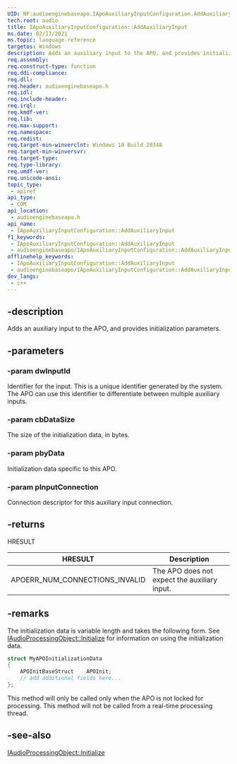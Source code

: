 ```yaml
---
UID: NF:audioenginebaseapo.IApoAuxiliaryInputConfiguration.AddAuxiliaryInput
tech.root: audio
title: IApoAuxiliaryInputConfiguration::AddAuxiliaryInput
ms.date: 02/17/2021
ms.topic: language-reference
targetos: Windows
description: Adds an auxiliary input to the APO, and provides initialization parameters.
req.assembly: 
req.construct-type: function
req.ddi-compliance: 
req.dll: 
req.header: audioenginebaseapo.h
req.idl: 
req.include-header: 
req.irql: 
req.kmdf-ver: 
req.lib: 
req.max-support: 
req.namespace: 
req.redist: 
req.target-min-winverclnt: Windows 10 Build 20348
req.target-min-winversvr: 
req.target-type: 
req.type-library: 
req.umdf-ver: 
req.unicode-ansi: 
topic_type:
 - apiref
api_type:
 - COM
api_location:
 - audioenginebaseapo.h
api_name:
 - IApoAuxiliaryInputConfiguration::AddAuxiliaryInput
f1_keywords:
 - IApoAuxiliaryInputConfiguration::AddAuxiliaryInput
 - audioenginebaseapo/IApoAuxiliaryInputConfiguration::AddAuxiliaryInput
offlinehelp_keywords:
 - IApoAuxiliaryInputConfiguration::AddAuxiliaryInput
 - audioenginebaseapo/IApoAuxiliaryInputConfiguration::AddAuxiliaryInput
dev_langs:
 - c++
---
```


## -description

Adds an auxiliary input to the APO, and provides initialization parameters.

## -parameters

### -param dwInputId

Identifier for the input. This is a unique identifier generated by the system. The APO can use this identifier to differentiate between multiple auxiliary inputs.

### -param cbDataSize

The size of the initialization data, in bytes.

### -param pbyData

Initialization data specific to this APO.

### -param pInputConnection

Connection descriptor for this auxiliary input connection.

## -returns

HRESULT 

| HRESULT | Description | 
|---------------|--------------|
| APOERR_NUM_CONNECTIONS_INVALID | The APO does not expect the auxiliary input. |

## -remarks

The initialization data is variable length and takes the following form. See [IAudioProcessingObject::Initialize](nf-audioenginebaseapo-iaudioprocessingobject-initialize.md) for information on using the initialization data.

```cpp
struct MyAPOInitializationData
{
    APOInitBaseStruct    APOInit;
    // add additional fields here...
};
```

This method will only be called only when the APO is not locked for processing. This method will not be called from a real-time processing thread.




## -see-also

[IAudioProcessingObject::Initialize](nf-audioenginebaseapo-iaudioprocessingobject-initialize.md)

